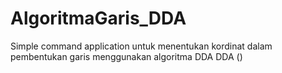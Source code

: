 # AlgoritmaGaris_DDA
Simple command application untuk menentukan kordinat dalam pembentukan garis menggunakan algoritma DDA DDA ()
